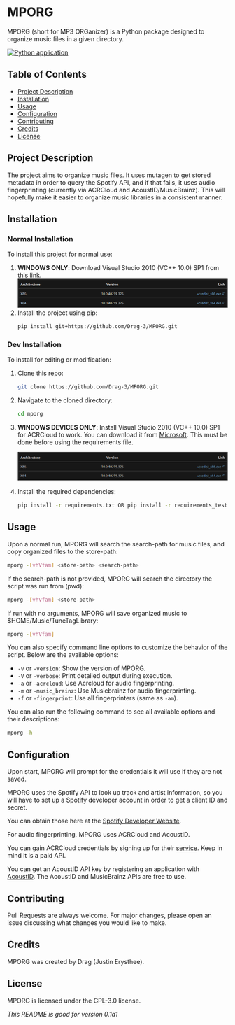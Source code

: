 # MPORG

MPORG (short for MP3 ORGanizer) is a Python package designed to organize music files in a given directory.

[![Python application](https://github.com/Drag-3/MP3ORG/actions/workflows/python-app.yml/badge.svg)](https://github.com/Drag-3/MP3ORG/actions/workflows/python-app.yml)
## Table of Contents
- [Project Description](#project-description)
- [Installation](#installation)
- [Usage](#usage)
- [Configuration](#configuration)
- [Contributing](#contributing)
- [Credits](#credits)
- [License](#license)

## Project Description
The project aims to organize music files. It uses mutagen to get stored metadata in order to query the Spotify API, and if that fails, it uses audio fingerprinting (currently via ACRCloud and AcoustID/MusicBrainz). This will hopefully make it easier to organize music libraries in a consistent manner.

## Installation
### Normal Installation
To install this project for normal use:
1. **WINDOWS ONLY**: Download Visual Studio 2010 (VC++ 10.0) SP1 from [this link](https://learn.microsoft.com/en-US/cpp/windows/latest-supported-vc-redist?view=msvc-170#visual-studio-2010-vc-100-sp1-no-longer-supported).
   ![img_1.png](img_1.png)
2. Install the project using pip:
   ```bash
   pip install git+https://github.com/Drag-3/MPORG.git
   ```
### Dev Installation
To install for editing or modification:
1. Clone this repo:
   
   ```bash
   git clone https://github.com/Drag-3/MPORG.git
   ```
2. Navigate to the cloned directory:
   
   ```bash
   cd mporg
   ```
3. **WINDOWS DEVICES ONLY**: Install Visual Studio 2010 (VC++ 10.0) SP1 for ACRCloud to work. You can download it from [Microsoft](https://learn.microsoft.com/en-US/cpp/windows/latest-supported-vc-redist?view=msvc-170#visual-studio-2010-vc-100-sp1-no-longer-supported). This must be done before using the requirements file.
   
   ![img.png](img_1.png)
4. Install the required dependencies:
   
   ```bash
   pip install -r requirements.txt OR pip install -r requirements_tests.txt
   ```
   
## Usage
Upon a normal run, MPORG will search the search-path for music files, and copy organized files to the store-path:
```bash
mporg -[vhVfam] <store-path> <search-path>
```
If the search-path is not provided, MPORG will search the directory the script was run from (pwd):
```bash
mporg -[vhVfam] <store-path>
```
If run with no arguments, MPORG will save organized music to $HOME/Music/TuneTagLibrary:
```bash
mporg -[vhVfam]
```

You can also specify command line options to customize the behavior of the script.
Below are the available options:
- `-v` or `-version`: Show the version of MPORG.
- `-V` or `-verbose`: Print detailed output during execution.
- `-a` or `-acrcloud`: Use Acrcloud for audio fingerprinting.
- `-m` or `-music_brainz`: Use Musicbrainz for audio fingerprinting.
- `-f` or `-fingerprint`: Use all fingerprinters (same as `-am`).

You can also run the following command to see all available options and their descriptions:
```bash
mporg -h
```

## Configuration
Upon start, MPORG will prompt for the credentials it will use if they are not saved.

MPORG uses the Spotify API to look up track and artist information, so you will have to set up a Spotify developer account in order to get a client ID and secret.

You can obtain those here at the [Spotify Developer Website](https://developer.spotify.com/).

For audio fingerprinting, MPORG uses ACRCloud and AcoustID.

You can gain ACRCloud credentials by signing up for their [service](https://console.acrcloud.com). Keep in mind it is a paid API.

You can get an AcoustID API key by registering an application with [AcoustID](https://acoustid.org/new-application). The AcoustID and MusicBrainz APIs are free to use.

## Contributing
Pull Requests are always welcome. For major changes, please open an issue discussing what changes you would like to make.

## Credits
MPORG was created by Drag (Justin Erysthee).

## License
MPORG is licensed under the GPL-3.0 license.


*This README is good for version 0.1a1*
